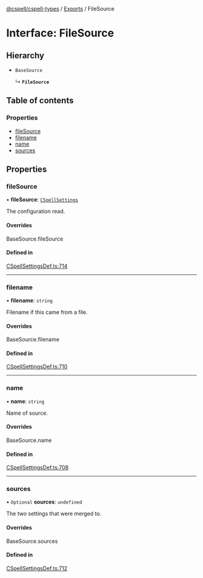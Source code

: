 [@cspell/cspell-types](../README.md) / [Exports](../modules.md) / FileSource

# Interface: FileSource

## Hierarchy

- `BaseSource`

  ↳ **`FileSource`**

## Table of contents

### Properties

- [fileSource](FileSource.md#filesource)
- [filename](FileSource.md#filename)
- [name](FileSource.md#name)
- [sources](FileSource.md#sources)

## Properties

### fileSource

• **fileSource**: [`CSpellSettings`](CSpellSettings.md)

The configuration read.

#### Overrides

BaseSource.fileSource

#### Defined in

[CSpellSettingsDef.ts:714](https://github.com/streetsidesoftware/cspell/blob/b805b11/packages/cspell-types/src/CSpellSettingsDef.ts#L714)

___

### filename

• **filename**: `string`

Filename if this came from a file.

#### Overrides

BaseSource.filename

#### Defined in

[CSpellSettingsDef.ts:710](https://github.com/streetsidesoftware/cspell/blob/b805b11/packages/cspell-types/src/CSpellSettingsDef.ts#L710)

___

### name

• **name**: `string`

Name of source.

#### Overrides

BaseSource.name

#### Defined in

[CSpellSettingsDef.ts:708](https://github.com/streetsidesoftware/cspell/blob/b805b11/packages/cspell-types/src/CSpellSettingsDef.ts#L708)

___

### sources

• `Optional` **sources**: `undefined`

The two settings that were merged to.

#### Overrides

BaseSource.sources

#### Defined in

[CSpellSettingsDef.ts:712](https://github.com/streetsidesoftware/cspell/blob/b805b11/packages/cspell-types/src/CSpellSettingsDef.ts#L712)
